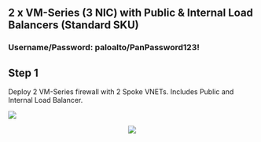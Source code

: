 ## 2 x VM-Series (3 NIC) with Public & Internal Load Balancers (Standard SKU)

### Username/Password: paloalto/PanPassword123!

## Step 1
Deploy 2 VM-Series firewall with 2 Spoke VNETs. Includes Public and Internal Load Balancer.

[<img src="http://azuredeploy.net/deploybutton.png"/>](https://portal.azure.com/#create/Microsoft.Template/uri/https%3A%2F%2Fraw.githubusercontent.com%2Fwwce%2Fazure-arm%2Fmaster%2Fazure-arm-mclimans%2Fdemo_deployments%2Ftransit_1fw_3nic_avset_intlb_extlb_2spokes%2Fv1%2FazureDeploy.json)
<p align="center">
<img src="https://raw.githubusercontent.com/wwce/azure-arm/master/azure-arm-mclimans/demo_deployments/transit_1fw_3nic_avset_intlb_extlb_2spokes/v1/images/optA_step1.png">
</p>


